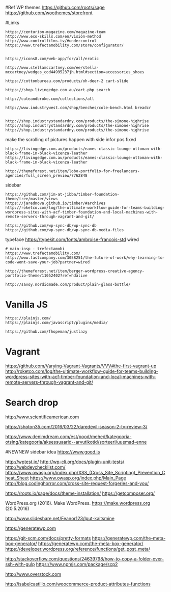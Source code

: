 #Ref WP themes
    https://github.com/roots/sage
    https://github.com/woothemes/storefront
    
#Links

    https://centurion-magazine.com/magazine-team
    http://www.exo-skills.com/en/vision-method
    http://www.controlfilms.tv/#undercontrol
    https://www.trefectamobility.com/store/configurator/


    https://icons8.com/web-app/for/all/erotic

    http://www.stellamccartney.com/ee/stella-mccartney/wedges_cod44995237jh.html#section=accessories_shoes

    https://cottonbureau.com/products/oh-deer-2 cart-slide

    https://shop.livingedge.com.au/cart.php search

    http://cuteandbroke.com/collections/all

    http://www.industrywest.com/shop/benches/cole-bench.html breadcr


    http://shop.industrystandardny.com/products/the-simone-highrise
    http://shop.industrystandardny.com/products/the-simone-highrise
    http://shop.industrystandardny.com/products/the-simone-highrise
make the scrolling of pictures happen with side infor pos fixed


    https://livingedge.com.au/products/eames-classic-lounge-ottoman-with-black-frame-in-black-vicenza-leather
    https://livingedge.com.au/products/eames-classic-lounge-ottoman-with-black-frame-in-black-vicenza-leather

    http://themeforest.net/item/lobo-portfolio-for-freelancers-agencies/full_screen_preview/7762848
sidebar



    https://github.com/jim-at-jibba/timber-foundation-theme/tree/master/views
    https://jarednova.github.io/timber/#archives
    http://roketco.com/log/the-ultimate-workflow-guide-for-teams-building-wordpress-sites-with-acf-timber-foundation-and-local-machines-with-remote-servers-through-vagrant-and-git/

    https://github.com/wp-sync-db/wp-sync-db
    https://github.com/wp-sync-db/wp-sync-db-media-files


typeface
    https://typekit.com/fonts/ambroise-francois-std
wired

    # main-insp - trefectamobi
    https://www.trefectamobility.com/
    http://www.fastcompany.com/3058251/the-future-of-work/why-learning-to-code-wont-save-your-job?partner=wired
    
    http://themeforest.net/item/berger-wordpress-creative-agency-portfolio-theme/11052402?ref=hdalive
    
    http://savoy.nordicmade.com/product/plain-glass-bottle/

# Vanilla JS

    https://plainjs.com/
    https://plainjs.com/javascript/plugins/media/

    https://github.com/fhopeman/justlazy
    
    
# Vagrant

https://github.com/Varying-Vagrant-Vagrants/VVV#the-first-vagrant-up
http://roketco.com/log/the-ultimate-workflow-guide-for-teams-building-wordpress-sites-with-acf-timber-foundation-and-local-machines-with-remote-servers-through-vagrant-and-git/

# Search drop

http://www.scientificamerican.com


https://shoton35.com/2016/03/22/daredevil-season-2-tv-review-3/

https://www.denimdream.com/est/pood/mehed/kategooria-otsing/kategooria/aksessuaarid--arvutikotid/sorteeri/uuemad-enne


#NEWNEW sidebar idea
https://www.good.is

http://wptest.io/
http://wp-cli.org/docs/plugin-unit-tests/
http://webdevchecklist.com/
https://www.owasp.org/index.php/XSS_(Cross_Site_Scripting)_Prevention_Cheat_Sheet
https://www.owasp.org/index.php/Main_Page
http://blog.codinghorror.com/cross-site-request-forgeries-and-you/

https://roots.io/sage/docs/theme-installation/
https://getcomposer.org/

WordPress.org (2016). Make WordPress. https://make.wordpress.org (20.5.2016) 

http://www.slideshare.net/Feanor123/lput-kaitsmine

https://generatewp.com

https://git-scm.com/docs/pretty-formats
https://generatewp.com/the-meta-box-generator/
https://generatewp.com/the-meta-box-generator/
https://developer.wordpress.org/reference/functions/get_post_meta/

http://stackoverflow.com/questions/24639798/how-to-copy-a-folder-over-ssh-with-gulp
https://www.npmjs.com/package/scp2

http://www.overstock.com

http://isabelcastillo.com/woocommerce-product-attributes-functions